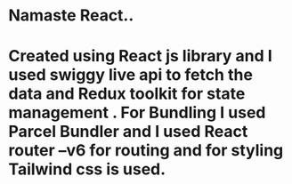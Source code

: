# Namaste React..
# Created using React js library and I used swiggy live api to fetch the data and Redux toolkit for state management . For Bundling I used Parcel Bundler and I used React router –v6 for routing and for styling Tailwind css is used.
